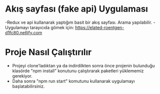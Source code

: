 # Akış sayfası (fake api) Uygulaması
-Redux ve api kullanarak yaptığım basit bir akış sayfası. Arama yapılabilir.
-Uygulamayı tarayıcıda gömek için: https://elated-roentgen-d1fc80.netlify.com
# Proje Nasıl Çalıştırılır
- Projeyi clone'ladıktan ya da indirdilkten sonra önce projenin bulunduğu klasörde "npm install" konutunu çalıştırarak paketleri yüklememiz gerekiyor.
- Daha sonra "npm run start" komutunu kullanarak uygulamayı başlatabilirsiniz.
